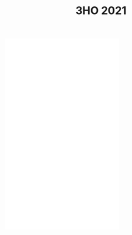 ﻿---
title: ЗНО 2021
---

<embed src="//www.slideshare.net/slideshow/embed_code/key/5CTtBozEmKHSJc" height="500px"></embed>
